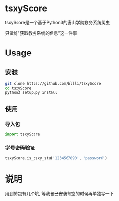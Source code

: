 # tsxyScore
tsxyScore是一个基于Python3的唐山学院教务系统爬虫

只做好"获取教务系统的信息"这一件事
# Usage
## 安装
```bash
git clone https://github.com/bllli/tsxyScore
cd tsxyScore
python3 setup.py install
```
## 使用
### 导入包
```Python
import tsxyScore
```
### 学号密码验证
```Python
tsxyScore.is_tsxy_stu('1234567890', 'password')
```
# 说明
用到的包有几个坑, 等我~~自己安装~~有空的时候再单独写一下

